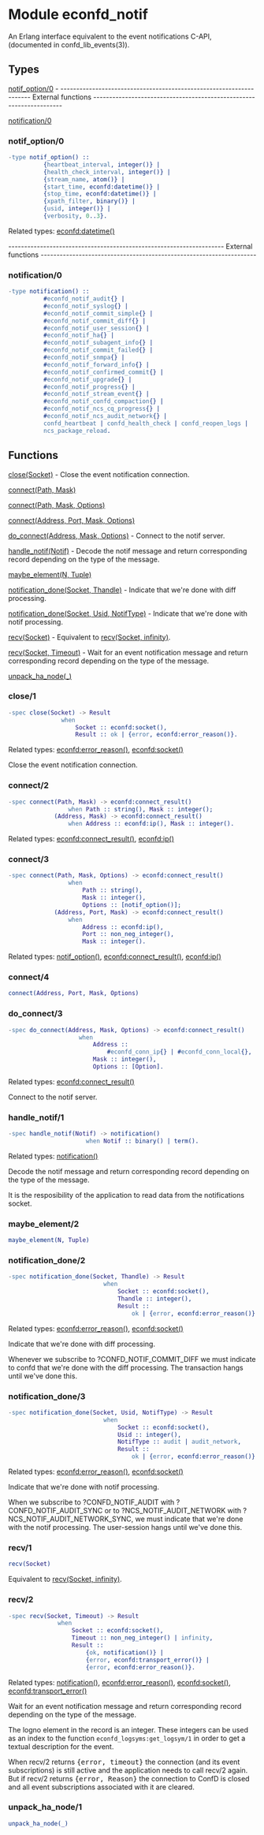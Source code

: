 # Module econfd_notif

An Erlang interface equivalent to the event notifications C-API, (documented in confd_lib_events(3)).


## Types

[notif\_option/0](#notif_option-0) - \-------------------------------------------------------------------- External functions --------------------------------------------------------------------


[notification/0](#notification-0)

### notif_option/0

```erlang
-type notif_option() ::
          {heartbeat_interval, integer()} |
          {health_check_interval, integer()} |
          {stream_name, atom()} |
          {start_time, econfd:datetime()} |
          {stop_time, econfd:datetime()} |
          {xpath_filter, binary()} |
          {usid, integer()} |
          {verbosity, 0..3}.
```

Related types: [econfd:datetime()](econfd.md#datetime-0)

\-------------------------------------------------------------------- External functions --------------------------------------------------------------------


### notification/0

```erlang
-type notification() ::
          #econfd_notif_audit{} |
          #econfd_notif_syslog{} |
          #econfd_notif_commit_simple{} |
          #econfd_notif_commit_diff{} |
          #econfd_notif_user_session{} |
          #econfd_notif_ha{} |
          #econfd_notif_subagent_info{} |
          #econfd_notif_commit_failed{} |
          #econfd_notif_snmpa{} |
          #econfd_notif_forward_info{} |
          #econfd_notif_confirmed_commit{} |
          #econfd_notif_upgrade{} |
          #econfd_notif_progress{} |
          #econfd_notif_stream_event{} |
          #econfd_notif_confd_compaction{} |
          #econfd_notif_ncs_cq_progress{} |
          #econfd_notif_ncs_audit_network{} |
          confd_heartbeat | confd_health_check | confd_reopen_logs |
          ncs_package_reload.
```

## Functions

[close(Socket)](#close-1) - Close the event notification connection.


[connect(Path, Mask)](#connect-2)

[connect(Path, Mask, Options)](#connect-3)

[connect(Address, Port, Mask, Options)](#connect-4)

[do\_connect(Address, Mask, Options)](#do_connect-3) - Connect to the notif server.


[handle\_notif(Notif)](#handle_notif-1) - Decode the notif message and return corresponding record depending on the type of the message.

[maybe\_element(N, Tuple)](#maybe_element-2)

[notification\_done(Socket, Thandle)](#notification_done-2) - Indicate that we're done with diff processing.

[notification\_done(Socket, Usid, NotifType)](#notification_done-3) - Indicate that we're done with notif processing.

[recv(Socket)](#recv-1) - Equivalent to [recv(Socket, infinity)](#recv-2).


[recv(Socket, Timeout)](#recv-2) - Wait for an event notification message and return corresponding record depending on the type of the message.

[unpack\_ha\_node(\_)](#unpack_ha_node-1)

### close/1

```erlang
-spec close(Socket) -> Result
               when
                   Socket :: econfd:socket(),
                   Result :: ok | {error, econfd:error_reason()}.
```

Related types: [econfd:error\_reason()](econfd.md#error_reason-0), [econfd:socket()](econfd.md#socket-0)

Close the event notification connection.


### connect/2

```erlang
-spec connect(Path, Mask) -> econfd:connect_result()
                 when Path :: string(), Mask :: integer();
             (Address, Mask) -> econfd:connect_result()
                 when Address :: econfd:ip(), Mask :: integer().
```

Related types: [econfd:connect\_result()](econfd.md#connect_result-0), [econfd:ip()](econfd.md#ip-0)

### connect/3

```erlang
-spec connect(Path, Mask, Options) -> econfd:connect_result()
                 when
                     Path :: string(),
                     Mask :: integer(),
                     Options :: [notif_option()];
             (Address, Port, Mask) -> econfd:connect_result()
                 when
                     Address :: econfd:ip(),
                     Port :: non_neg_integer(),
                     Mask :: integer().
```

Related types: [notif\_option()](#notif_option-0), [econfd:connect\_result()](econfd.md#connect_result-0), [econfd:ip()](econfd.md#ip-0)

### connect/4

```erlang
connect(Address, Port, Mask, Options)
```

### do_connect/3

```erlang
-spec do_connect(Address, Mask, Options) -> econfd:connect_result()
                    when
                        Address ::
                            #econfd_conn_ip{} | #econfd_conn_local{},
                        Mask :: integer(),
                        Options :: [Option].
```

Related types: [econfd:connect\_result()](econfd.md#connect_result-0)

Connect to the notif server.


### handle_notif/1

```erlang
-spec handle_notif(Notif) -> notification()
                      when Notif :: binary() | term().
```

Related types: [notification()](#notification-0)

Decode the notif message and return corresponding record depending on the type of the message.

It is the resposibility of the application to read data from the notifications socket.


### maybe_element/2

```erlang
maybe_element(N, Tuple)
```

### notification_done/2

```erlang
-spec notification_done(Socket, Thandle) -> Result
                           when
                               Socket :: econfd:socket(),
                               Thandle :: integer(),
                               Result ::
                                   ok | {error, econfd:error_reason()}.
```

Related types: [econfd:error\_reason()](econfd.md#error_reason-0), [econfd:socket()](econfd.md#socket-0)

Indicate that we're done with diff processing.

Whenever we subscribe to ?CONFD_NOTIF_COMMIT_DIFF we must indicate to confd that we're done with the diff processing. The transaction hangs until we've done this.


### notification_done/3

```erlang
-spec notification_done(Socket, Usid, NotifType) -> Result
                           when
                               Socket :: econfd:socket(),
                               Usid :: integer(),
                               NotifType :: audit | audit_network,
                               Result ::
                                   ok | {error, econfd:error_reason()}.
```

Related types: [econfd:error\_reason()](econfd.md#error_reason-0), [econfd:socket()](econfd.md#socket-0)

Indicate that we're done with notif processing.

When we subscribe to ?CONFD_NOTIF_AUDIT with ?CONFD_NOTIF_AUDIT_SYNC or to ?NCS_NOTIF_AUDIT_NETWORK with ?NCS_NOTIF_AUDIT_NETWORK_SYNC, we must indicate that we're done with the notif processing. The user-session hangs until we've done this.


### recv/1

```erlang
recv(Socket)
```

Equivalent to [recv(Socket, infinity)](#recv-2).


### recv/2

```erlang
-spec recv(Socket, Timeout) -> Result
              when
                  Socket :: econfd:socket(),
                  Timeout :: non_neg_integer() | infinity,
                  Result ::
                      {ok, notification()} |
                      {error, econfd:transport_error()} |
                      {error, econfd:error_reason()}.
```

Related types: [notification()](#notification-0), [econfd:error\_reason()](econfd.md#error_reason-0), [econfd:socket()](econfd.md#socket-0), [econfd:transport\_error()](econfd.md#transport_error-0)

Wait for an event notification message and return corresponding record depending on the type of the message.

The logno element in the record is an integer. These integers can be used as an index to the function `econfd_logsyms:get_logsym/1` in order to get a textual description for the event.

When recv/2 returns <tt>\{error, timeout\}</tt> the connection (and its event subscriptions) is still active and the application needs to call recv/2 again. But if recv/2 returns <tt>\{error, Reason\}</tt> the connection to ConfD is closed and all event subscriptions associated with it are cleared.


### unpack_ha_node/1

```erlang
unpack_ha_node(_)
```
